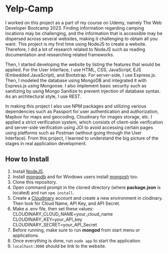 # Yelp-Camp
I worked on this project as a part of my course on Udemy, namely The Web Developer Bootcamp 2023. Finding information regarding camping locations may be challenging, and the information 
that is accessible may be dispersed across several websites, making it challenging to obtain all you want. This project is my first time using NodeJS to create a website. Therefore, I did a lot of 
research related to NodeJS such as reading documentation and researching related frameworks. 

Then, I started developing the website by listing the features that would be applied. For the User 
Interface, I use HTML, CSS, JavaScript, EJS (Embedded JavaScript), and Bootstrap. For server-side, I use Express.js. Then, I modeled the database using MongoDB and integrated it with 
Express.js using Mongoose. I also implement basic security such as sanitizing by using Mongo Sanitize to prevent injection of database syntax. As an architectural style, I use REST. 

In making this 
project I also use NPM packages and utilizing various dependencies such as Passport for user authentication and authorization, Mapbox for maps and geocoding, Cloudinary for images storage, 
etc. I applied a strict verification system, which consists of client-side verification and server-side verification using JOI to avoid accessing certain pages using platforms such as Postman (without 
going through the User Interface). From this project, I learned to understand the big picture of the stages in real application development.


## How to Install

1. Install [NodeJS](https://nodejs.org/en/download).
2. Install [mongodb](https://www.mongodb.com/docs/manual/administration/install-community/) and for Windows users install [mongosh](https://www.mongodb.com/docs/mongodb-shell/install/) too.
4. Clone this repository.
5. Open command prompt in the cloned directory (where **package.json** is located) and run `npm install`.
6. Create a [Cloudinary](https://cloudinary.com/) account and create a new environment in clodinary. Then look for Cloud Name, API Key, and API Secret.
7. Make a .env file, then set these values: <br>
CLOUDINARY_CLOUD_NAME=your_cloud_name <br>
CLOUDINARY_KEY=your_API_key <br>
CLOUDINARY_SECRET=your_API_Secret <br>
8. Before running, make sure to run **mongod** from start menu or applications.
9. Once everything is done, run `node app` to start the application.
10. `localhost:3000` should be link to the website.
